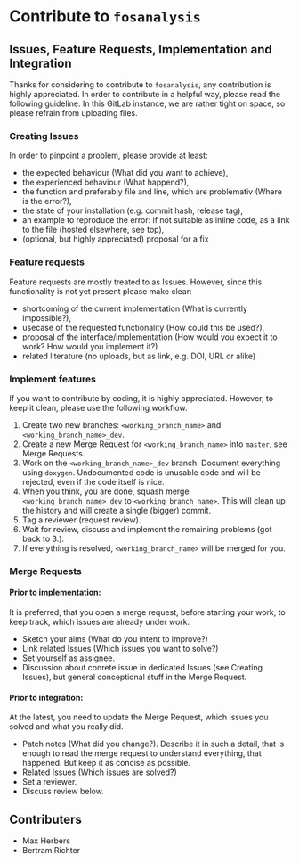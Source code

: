 # Contribute to `fosanalysis`

## Issues, Feature Requests, Implementation and Integration
Thanks for considering to contribute to `fosanalysis`, any contribution is highly appreciated.
In order to contribute in a helpful way, please read the following guideline.
In this GitLab instance, we are rather tight on space, so please refrain from uploading files.

### Creating Issues
In order to pinpoint a problem, please provide at least:
- the expected behaviour (What did you want to achieve),
- the experienced behaviour (What happend?),
- the function and preferably file and line, which are problemativ (Where is the error?),
- the state of your installation (e.g. commit hash, release tag),
- an example to reproduce the error: if not suitable as inline code, as a link to the file (hosted elsewhere, see top), 
- (optional, but highly appreciated) proposal for a fix

### Feature requests
Feature requests are mostly treated to as Issues. However, since this functionality is not yet present please make clear:
- shortcoming of the current implementation (What is currently impossible?),
- usecase of the requested functionality (How could this be used?),
- proposal of the interface/implementation (How would you expect it to work? How would you implement it?)
- related literature (no uploads, but as link, e.g. DOI, URL or alike)

### Implement features
If you want to contribute by coding, it is highly appreciated. However, to keep it clean, please use the following workflow.
1. Create two new branches: `<working_branch_name>` and `<working_branch_name>_dev`.
2. Create a new Merge Request for `<working_branch_name>` into `master`, see Merge Requests.
3. Work on the `<working_branch_name>_dev` branch. Document everything using `doxygen`. Undocumented code is unusable code and will be rejected, even if the code itself is nice.
4. When you think, you are done, squash merge `<working_branch_name>_dev` to `<working_branch_name>`. This will clean up the history and will create a single (bigger) commit.
5. Tag a reviewer (request review).
6. Wait for review, discuss and implement the remaining problems (got back to 3.).
7. If everything is resolved, `<working_branch_name>` will be merged for you.

### Merge Requests
#### Prior to implementation:
It is preferred, that you open a merge request, before starting your work, to keep track, which issues are already under work.
- Sketch your aims (What do you intent to improve?)
- Link related Issues (Which issues you want to solve?)
- Set yourself as assignee.
- Discussion about conrete issue in dedicated Issues (see Creating Issues), but general conceptional stuff in the Merge Request.

#### Prior to integration:
At the latest, you need to update the Merge Request, which issues you solved and what you really did.
- Patch notes (What did you change?). Describe it in such a detail, that is enough to read the merge request to understand everything, that happened.
  But keep it as concise as possible. 
- Related Issues (Which issues are solved?)
- Set a reviewer.
- Discuss review below.

## Contributers
- Max Herbers
- Bertram Richter
